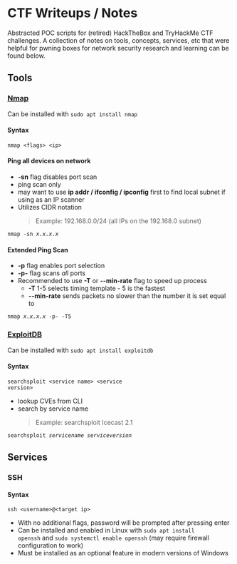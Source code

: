CTF Writeups / Notes
======================================

Abstracted POC scripts for (retired) HackTheBox and TryHackMe CTF challenges. A collection of notes on tools, concepts, services, etc that were helpful for pwning boxes for network security research and learning can be found below.

Tools
-----

### [Nmap](https://nmap.org/)

<p>Can be installed with <code>sudo apt install nmap</code></p>

#### Syntax

<code>nmap \<flags> \<ip> </code>

#### Ping all devices on network

* **-sn** flag disables port scan
* ping scan only
* may want to use **ip addr / ifconfig / ipconfig** first to find local subnet if using as an IP scanner
* Utilizes CIDR notation
    > Example: 192.168.0.0/24 (all IPs on the 192.168.0 subnet)

<code>nmap -sn <em>x.x.x.x</em></code>

#### Extended Ping Scan

* **-p** flag enables port selection
* **-p-** flag scans *all* ports
* Recommended to use **-T** or **--min-rate** flag to speed up process
    * **-T** 1-5 selects timing template - 5 is the fastest
    * **--min-rate** sends packets no slower than the number it is set equal to

<code>nmap <em>x.x.x.x</em> -p- -T5</code>

### [ExploitDB](https://www.exploit-db.com/)

<p>Can be installed with <code>sudo apt install exploitdb</code></p>

#### Syntax

<code>searchsploit \<service name> \<service version></code>

* lookup CVEs from CLI
* search by service name
    > Example: searchsploit Icecast 2.1

<code>searchsploit <em>servicename serviceversion</em></code>

Services
--------

### SSH

#### Syntax

<code>ssh \<username>@\<target ip></code>

* With no additional flags, password will be prompted after pressing enter
* Can be installed and enabled in Linux with <code>sudo apt install openssh</code> and <code>sudo systemctl enable openssh</code> (may require firewall configuration to work)
* Must be installed as an optional feature in modern versions of Windows

